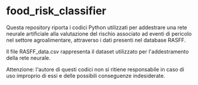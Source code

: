 # food_risk_classifier

Questa repository riporta i codici Python utilizzati per addestrare una rete neurale artificiale alla valutazione del rischio associato ad eventi di pericolo nel settore agroalimentare, attraverso i dati presenti nel database RASFF.

Il file RASFF_data.csv rappresenta il dataset utilizzato per l'addestramento della rete neurale.

Attenzione: l'autore di questi codici non si ritiene responsabile in caso di uso improprio di essi e delle possibili conseguenze indesiderate.
